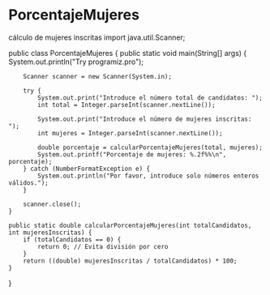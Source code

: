 # PorcentajeMujeres
cálculo de mujeres inscritas
import java.util.Scanner;

public class PorcentajeMujeres {
    public static void main(String[] args) {
        System.out.println("Try programiz.pro");

        Scanner scanner = new Scanner(System.in);

        try {
            System.out.print("Introduce el número total de candidatos: ");
            int total = Integer.parseInt(scanner.nextLine());

            System.out.print("Introduce el número de mujeres inscritas: ");
            int mujeres = Integer.parseInt(scanner.nextLine());

            double porcentaje = calcularPorcentajeMujeres(total, mujeres);
            System.out.printf("Porcentaje de mujeres: %.2f%%\n", porcentaje);
        } catch (NumberFormatException e) {
            System.out.println("Por favor, introduce solo números enteros válidos.");
        }

        scanner.close();
    }

    public static double calcularPorcentajeMujeres(int totalCandidatos, int mujeresInscritas) {
        if (totalCandidatos == 0) {
            return 0; // Evita división por cero
        }
        return ((double) mujeresInscritas / totalCandidatos) * 100;
    }
}
